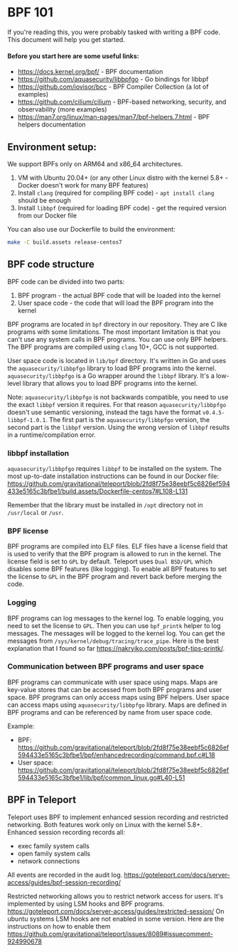 # BPF 101

If you're reading this, you were probably tasked with writing a BPF code.
This document will help you get started.

#### Before you start here are some useful links:

* https://docs.kernel.org/bpf/ - BPF documentation
* https://github.com/aquasecurity/libbpfgo - Go bindings for libbpf
* https://github.com/iovisor/bcc - BPF Compiler Collection (a lot of examples)
* https://github.com/cilium/cilium - BPF-based networking, security, and observability (more examples)
* https://man7.org/linux/man-pages/man7/bpf-helpers.7.html - BPF helpers documentation

## Environment setup:

We support BPFs only on ARM64 and x86_64 architectures.

1. VM with Ubuntu 20.04+ (or any other Linux distro with the kernel 5.8+ - Docker doesn't work for many BPF features)
2. Install `clang` (required for compiling BPF code) - `apt install clang` should be enough
3. Install `libbpf` (required for loading BPF code) - get the required version from our Docker file

You can also use our Dockerfile to build the environment:

```bash
make -C build.assets release-centos7
```

## BPF code structure

BPF code can be divided into two parts:

1. BPF program - the actual BPF code that will be loaded into the kernel
2. User space code - the code that will load the BPF program into the kernel

BPF programs are located in `bpf` directory in our repository. They are C like programs with some limitations.
The most important limitation is that you can't use any system calls in BPF programs. You can use only BPF helpers.
The BPF programs are compiled using `clang` 10+, GCC is not supported. 

User space code is located in `lib/bpf` directory. It's written in Go and uses the `aquasecurity/libbpfgo` library to load BPF programs into the kernel.
`aquasecurity/libbpfgo` is a Go wrapper around the `libbpf` library. It's a low-level library that allows you to load BPF programs into the kernel.

Note: `aquasecurity/libbpfgo` is not backwards compatible, you need to use the
exact `libbpf` version it requires. For that reason `aquasecurity/libbpfgo`
doesn't use semantic versioning, instead the tags have the format
`v0.4.5-libbpf-1.0.1`. The first part is the `aquasecurity/libbpfgo` version,
the second part is the `libbpf` version. Using the wrong version of `libbpf`
results in a runtime/compilation error.

### libbpf installation

`aquasecurity/libbpfgo` requires `libbpf` to be installed on the system. The most up-to-date installation instructions can be found 
in our Docker file: https://github.com/gravitational/teleport/blob/2fd8f75e38eebf5c6826ef594433e5165c3bfbe1/build.assets/Dockerfile-centos7#L108-L131

Remember that the library must be installed in `/opt` directory not in `/usr/local` or `/usr`.

### BPF license

BPF programs are compiled into ELF files. ELF files have a license field that is used to verify that the BPF program
is allowed to run in the kernel. The license field is set to `GPL` by default. Teleport uses `Dual BSD/GPL` which 
disables some BPF features (like logging). To enable all BPF features to set the license to `GPL` in the BPF program
and revert back before merging the code.

### Logging

BPF programs can log messages to the kernel log. To enable logging, you need to set the license to `GPL`. Then you
can use `bpf_printk` helper to log messages. The messages will be logged to the kernel log. You can get the messages
from `/sys/kernel/debug/tracing/trace_pipe`. Here is the best explanation that I found so far https://nakryiko.com/posts/bpf-tips-printk/.

### Communication between BPF programs and user space

BPF programs can communicate with user space using maps. Maps are key-value stores that can be accessed from both
BPF programs and user space. BPF programs can only access maps using BPF helpers. User space can access maps using
`aquasecurity/libbpfgo` library. Maps are defined in BPF programs and can be referenced by name from user space code.

Example:

* BPF: https://github.com/gravitational/teleport/blob/2fd8f75e38eebf5c6826ef594433e5165c3bfbe1/bpf/enhancedrecording/command.bpf.c#L18
* User space: https://github.com/gravitational/teleport/blob/2fd8f75e38eebf5c6826ef594433e5165c3bfbe1/lib/bpf/common_linux.go#L40-L51

## BPF in Teleport

Teleport uses BPF to implement enhanced session recording and restricted networking. Both features work only on Linux with
the kernel 5.8+. Enhanced session recording records all:
* exec family system calls
* open family system calls
* network connections

All events are recorded in the audit log. https://goteleport.com/docs/server-access/guides/bpf-session-recording/

Restricted networking allows you to restrict network access for users.
It's implemented by using LSM hooks and BPF programs.
https://goteleport.com/docs/server-access/guides/restricted-session/
On ubuntu systems LSM hooks are not enabled in some version.
Here are the instructions on how to enable them https://github.com/gravitational/teleport/issues/8089#issuecomment-924990678

